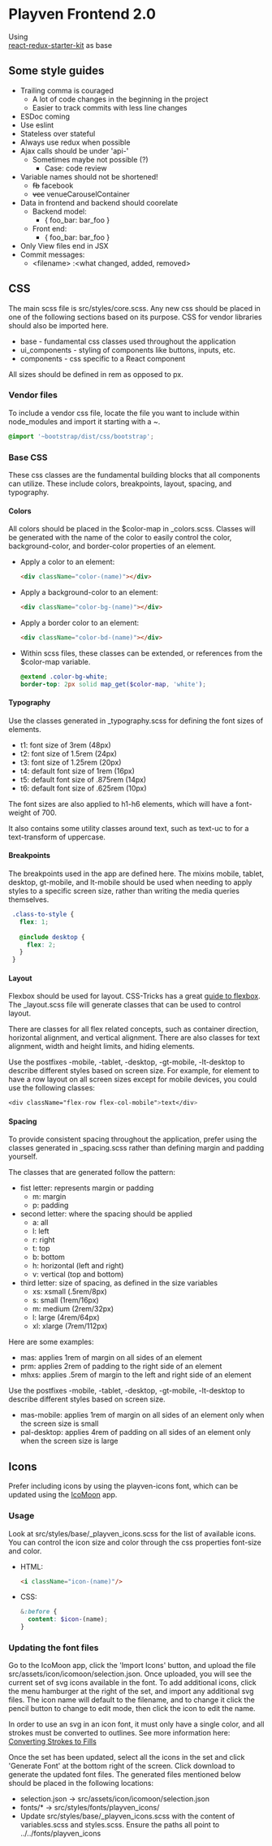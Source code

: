 # Playven Frontend 2.0
 Using  
[react-redux-starter-kit](https://github.com/davezuko/react-redux-starter-kit) as base  

## Some style guides
- Trailing comma is couraged
  - A lot of code changes in the beginning in the project
  - Easier to track commits with less line changes
- ESDoc coming
- Use eslint
- Stateless over stateful
- Always use redux when possible
- Ajax calls should be under 'api-'
  - Sometimes maybe not possible (?)
    - Case: code review
- Variable names should not be shortened!
  - ~~fb~~ facebook
  - ~~vcc~~ venueCarouselContainer
- Data in frontend and backend should coorelate
  - Backend model:
    - { foo_bar: bar_foo }
  - Front end:
    - { foo_bar: bar_foo }
- Only View files end in JSX
- Commit messages:
  - \<filename> :<what changed, added, removed>    

## CSS

The main scss file is src/styles/core.scss. Any new css should be placed in one of the following sections based on its purpose. CSS for vendor libraries should also be imported here. 
  
* base - fundamental css classes used throughout the application
* ui_components - styling of components like buttons, inputs, etc. 
* components - css specific to a React component

All sizes should be defined in rem as opposed to px. 

### Vendor files

To include a vendor css file, locate the file you want to include within node_modules and import it starting with a ~. 
```scss
@import '~bootstrap/dist/css/bootstrap';
```

### Base CSS

These css classes are the fundamental building blocks that all components can utilize. These include colors, breakpoints, layout, spacing, and typography. 

#### Colors 

All colors should be placed in the $color-map in _colors.scss. Classes will be generated with the name of the color to easily control the color, background-color, and border-color properties of an element. 

* Apply a color to an element:
  ```html
  <div className="color-(name)"></div>
  ```

* Apply a background-color to an element:
  ```html
  <div className="color-bg-(name)"></div>
  ```

* Apply a border color to an element:
  ```html
  <div className="color-bd-(name)"></div>
  ```
  
* Within scss files, these classes can be extended, or references from the $color-map variable. 
  ```scss
  @extend .color-bg-white;
  border-top: 2px solid map_get($color-map, 'white');
  ```

#### Typography

Use the classes generated in _typography.scss for defining the font sizes of elements. 

- t1: font size of 3rem (48px)
- t2: font size of 1.5rem (24px)
- t3: font size of 1.25rem (20px)
- t4: default font size of 1rem (16px)
- t5: default font size of .875rem (14px)
- t6: default font size of .625rem (10px)

The font sizes are also applied to h1-h6 elements, which will have a font-weight of 700.

It also contains some utility classes around text, such as text-uc to for a text-transform of uppercase.

#### Breakpoints

The breakpoints used in the app are defined here. The mixins mobile, tablet, desktop, gt-mobile, and lt-mobile should be used when needing to apply styles to a specific screen size, rather than writing the media queries themselves.  
 
 ```scss
  .class-to-style {
    flex: 1;
  
    @include desktop {
      flex: 2;
    }
  }
  ```

#### Layout

Flexbox should be used for layout. CSS-Tricks has a great [guide to flexbox](https://css-tricks.com/snippets/css/a-guide-to-flexbox/). The _layout.scss file will generate classes that can be used to control layout. 

There are classes for all flex related concepts, such as container direction, horizontal alignment, and vertical alignment. There are also classes for text alignment, width and height limits, and hiding elements. 

Use the postfixes -mobile, -tablet, -desktop, -gt-mobile, -lt-desktop to describe different styles based on screen size. For example, for element to have a row layout on all screen sizes except for mobile devices, you could use the following classes: 

```scss
<div className="flex-row flex-col-mobile">text</div>
```

#### Spacing
 
To provide consistent spacing throughout the application, prefer using the classes generated in _spacing.scss rather than defining margin and padding yourself. 

The classes that are generated follow the pattern:
- fist letter: represents margin or padding
  - m: margin
  - p: padding
- second letter: where the spacing should be applied
  - a:  all
  - l: left
  - r: right
  - t: top
  - b: bottom
  - h: horizontal (left and right)
  - v: vertical (top and bottom)
- third letter: size of spacing, as defined in the size variables
  - xs: xsmall (.5rem/8px)
  - s: small (1rem/16px)
  - m: medium (2rem/32px)
  - l: large (4rem/64px)
  - xl: xlarge (7rem/112px)

Here are some examples:
- mas: applies 1rem of margin on all sides of an element
- prm: applies 2rem of padding to the right side of an element
- mhxs: applies .5rem of margin to the left and right side of an element 

Use the postfixes -mobile, -tablet, -desktop, -gt-mobile, -lt-desktop to describe different styles based on screen size.
- mas-mobile: applies 1rem of margin on all sides of an element only when the screen size is small
- pal-desktop: applies 4rem of padding on all sides of an element only when the screen size is large

## Icons

Prefer including icons by using the playven-icons font, which can be updated using the [IcoMoon](https://icomoon.io/) app. 

### Usage 

Look at src/styles/base/_playven_icons.scss for the list of available icons. You can control the icon size and color through the css properties font-size and color. 

* HTML:
  ```html
  <i className="icon-(name)"/>
  ```
* CSS:
  ```scss
  &:before {
    content: $icon-(name);
  }
  ```

### Updating the font files

Go to the IcoMoon app, click the 'Import Icons' button, and upload the file src/assets/icon/icomoon/selection.json. Once uploaded, you will see the current set of svg icons available in the font. To add additional icons, click the menu hamburger at the right of the set, and import any additional svg files. The icon name will default to the filename, and to change it click the pencil button to change to edit mode, then click the icon to edit the name.  

In order to use an svg in an icon font, it must only have a single color, and all strokes must be converted to outlines. See more information here: [Converting Strokes to Fills](https://icomoon.io/#docs/stroke-to-fill)

Once the set has been updated, select all the icons in the set and click 'Generate Font' at the bottom right of the screen. Click download to generate the updated font files. The generated files mentioned below should be placed in the following locations: 

* selection.json -> src/assets/icon/icomoon/selection.json
* fonts/* -> src/styles/fonts/playven_icons/
* Update src/styles/base/_playven_icons.scss with the content of variables.scss and styles.scss. Ensure the paths all point to ../../fonts/playven_icons
